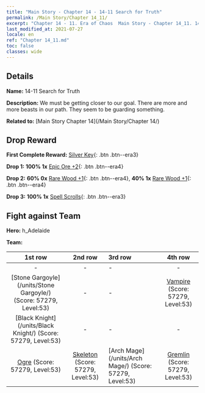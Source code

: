 ```yaml
---
title: "Main Story - Chapter 14 - 14-11 Search for Truth"
permalink: /Main Story/Chapter 14_11/
excerpt: "Chapter 14 - 11. Era of Chaos  Main Story - Chapter 14_11. 14-11 Search for Truth"
last_modified_at: 2021-07-27
locale: en
ref: "Chapter 14_11.md"
toc: false
classes: wide
---
```


## Details

 **Name:** 14-11 Search for Truth

 **Description:** We must be getting closer to our goal. There are more and more beasts in our path. They seem to be guarding something.

 **Related to:** [Main Story Chapter 14](/Main Story/Chapter 14/)

## Drop Reward

 **First Complete Reward:** [Silver Key](/Items/con_693/){: .btn .btn--era3}

 **Drop 1:** **100% 1x** [Epic Ore +2](/Items/mat_47/){: .btn .btn--era4}

 **Drop 2:** **60% 0x** [Rare Wood +1](/Items/mat_41/){: .btn .btn--era4}, **40% 1x** [Rare Wood +1](/Items/mat_41/){: .btn .btn--era4}

 **Drop 3:** **100% 1x** [Spell Scrolls](/Items/con_694/){: .btn .btn--era3}


## Fight against Team
 **Hero:** h_Adelaide

 **Team:**


  | 1st row | 2nd row | 3rd row | 4th row |
  |:----:|:----:|:----|:----:|
  | - | - | - | - |
  | [Stone Gargoyle](/units/Stone Gargoyle/) (Score: 57279, Level:53)  | - | - | [Vampire](/units/Vampire/) (Score: 57279, Level:53)  |
  | [Black Knight](/units/Black Knight/) (Score: 57279, Level:53)  | - | - | - |
  | [Ogre](/units/Ogre/) (Score: 57279, Level:53)  | [Skeleton](/units/Skeleton/) (Score: 57279, Level:53)  | [Arch Mage](/units/Arch Mage/) (Score: 57279, Level:53)  | [Gremlin](/units/Gremlin/) (Score: 57279, Level:53)  |


